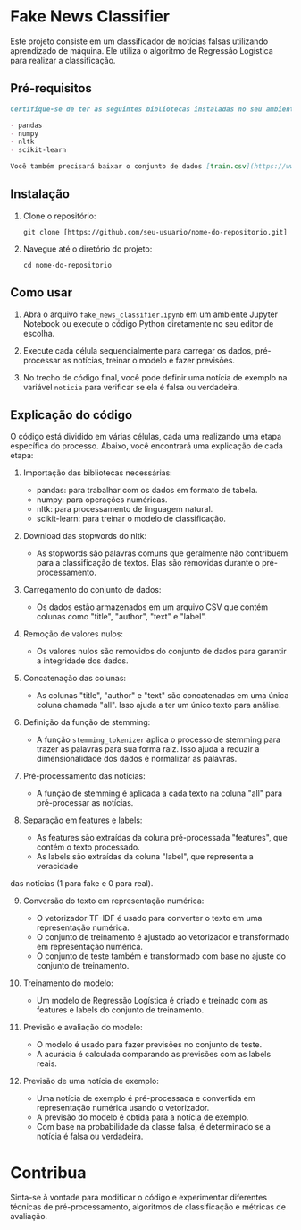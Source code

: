 
# Fake News Classifier

Este projeto consiste em um classificador de notícias falsas utilizando aprendizado de máquina. Ele utiliza o algoritmo de Regressão Logística para realizar a classificação.

## Pré-requisitos
```markdown
Certifique-se de ter as seguintes bibliotecas instaladas no seu ambiente Python:

- pandas
- numpy
- nltk
- scikit-learn

Você também precisará baixar o conjunto de dados [train.csv](https://www.kaggle.com/search?q=fake+news) e colocá-lo na mesma pasta do código.
```
## Instalação

1. Clone o repositório:
   ```
   git clone [https://github.com/seu-usuario/nome-do-repositorio.git]
   ```

2. Navegue até o diretório do projeto:
   ```
   cd nome-do-repositorio
   ```


## Como usar

1. Abra o arquivo `fake_news_classifier.ipynb` em um ambiente Jupyter Notebook ou execute o código Python diretamente no seu editor de escolha.

2. Execute cada célula sequencialmente para carregar os dados, pré-processar as notícias, treinar o modelo e fazer previsões.

3. No trecho de código final, você pode definir uma notícia de exemplo na variável `noticia` para verificar se ela é falsa ou verdadeira.

## Explicação do código

O código está dividido em várias células, cada uma realizando uma etapa específica do processo. Abaixo, você encontrará uma explicação de cada etapa:

1. Importação das bibliotecas necessárias:
   - pandas: para trabalhar com os dados em formato de tabela.
   - numpy: para operações numéricas.
   - nltk: para processamento de linguagem natural.
   - scikit-learn: para treinar o modelo de classificação.

2. Download das stopwords do nltk:
   - As stopwords são palavras comuns que geralmente não contribuem para a classificação de textos. Elas são removidas durante o pré-processamento.
   
3. Carregamento do conjunto de dados:
   - Os dados estão armazenados em um arquivo CSV que contém colunas como "title", "author", "text" e "label".
   
4. Remoção de valores nulos:
   - Os valores nulos são removidos do conjunto de dados para garantir a integridade dos dados.

5. Concatenação das colunas:
   - As colunas "title", "author" e "text" são concatenadas em uma única coluna chamada "all". Isso ajuda a ter um único texto para análise.

6. Definição da função de stemming:
   - A função `stemming_tokenizer` aplica o processo de stemming para trazer as palavras para sua forma raiz. Isso ajuda a reduzir a dimensionalidade dos dados e normalizar as palavras.

7. Pré-processamento das notícias:
   - A função de stemming é aplicada a cada texto na coluna "all" para pré-processar as notícias.

8. Separação em features e labels:
   - As features são extraídas da coluna pré-processada "features", que contém o texto processado.
   - As labels são extraídas da coluna "label", que representa a veracidade

 das notícias (1 para fake e 0 para real).

9. Conversão do texto em representação numérica:
   - O vetorizador TF-IDF é usado para converter o texto em uma representação numérica.
   - O conjunto de treinamento é ajustado ao vetorizador e transformado em representação numérica.
   - O conjunto de teste também é transformado com base no ajuste do conjunto de treinamento.

10. Treinamento do modelo:
    - Um modelo de Regressão Logística é criado e treinado com as features e labels do conjunto de treinamento.

11. Previsão e avaliação do modelo:
    - O modelo é usado para fazer previsões no conjunto de teste.
    - A acurácia é calculada comparando as previsões com as labels reais.

12. Previsão de uma notícia de exemplo:
    - Uma notícia de exemplo é pré-processada e convertida em representação numérica usando o vetorizador.
    - A previsão do modelo é obtida para a notícia de exemplo.
    - Com base na probabilidade da classe falsa, é determinado se a notícia é falsa ou verdadeira.

# Contribua
Sinta-se à vontade para modificar o código e experimentar diferentes técnicas de pré-processamento, algoritmos de classificação e métricas de avaliação.
